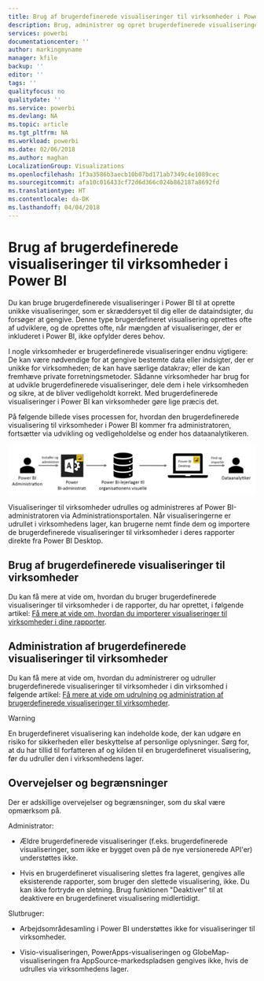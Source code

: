 ```yaml
---
title: Brug af brugerdefinerede visualiseringer til virksomheder i Power BI
description: Brug, administrer og opret brugerdefinerede visualiseringer til virksomheder i Power BI
services: powerbi
documentationcenter: ''
author: markingmyname
manager: kfile
backup: ''
editor: ''
tags: ''
qualityfocus: no
qualitydate: ''
ms.service: powerbi
ms.devlang: NA
ms.topic: article
ms.tgt_pltfrm: NA
ms.workload: powerbi
ms.date: 02/06/2018
ms.author: maghan
LocalizationGroup: Visualizations
ms.openlocfilehash: 1f3a3586b3aecb10b07bd171ab7349c4e1089cec
ms.sourcegitcommit: afa10c016433cf72d6d366c024b862187a8692fd
ms.translationtype: HT
ms.contentlocale: da-DK
ms.lasthandoff: 04/04/2018
---
```

# <a name="using-organization-custom-visuals-in-power-bi"></a>Brug af brugerdefinerede visualiseringer til virksomheder i Power BI

Du kan bruge brugerdefinerede visualiseringer i Power BI til at oprette unikke visualiseringer, som er skræddersyet til dig eller de dataindsigter, du forsøger at gengive. Denne type brugerdefineret visualisering oprettes ofte af udviklere, og de oprettes ofte, når mængden af visualiseringer, der er inkluderet i Power BI, ikke opfylder deres behov. 

I nogle virksomheder er brugerdefinerede visualiseringer endnu vigtigere: De kan være nødvendige for at gengive bestemte data eller indsigter, der er unikke for virksomheden; de kan have særlige datakrav; eller de kan fremhæve private forretningsmetoder. Sådanne virksomheder har brug for at udvikle brugerdefinerede visualiseringer, dele dem i hele virksomheden og sikre, at de bliver vedligeholdt korrekt. Med brugerdefinerede visualiseringer i Power BI kan virksomheder gøre lige præcis det.

På følgende billede vises processen for, hvordan den brugerdefinerede visualisering til virksomheder i Power BI kommer fra administratoren, fortsætter via udvikling og vedligeholdelse og ender hos dataanalytikeren.

![](media/power-bi-custom-visuals-organizational/custom-visual-org-01.jpg)

Visualiseringer til virksomheder udrulles og administreres af Power BI-administratoren via Administrationsportalen. Når visualiseringerne er udrullet i virksomhedens lager, kan brugerne nemt finde dem og importere de brugerdefinerede visualiseringer til virksomheder i deres rapporter direkte fra Power BI Desktop.

## <a name="using-organizational-custom-visuals"></a>Brug af brugerdefinerede visualiseringer til virksomheder

Du kan få mere at vide om, hvordan du bruger brugerdefinerede visualiseringer til virksomheder i de rapporter, du har oprettet, i følgende artikel: [Få mere at vide om, hvordan du importerer visualiseringer til virksomheder i dine rapporter](power-bi-custom-visuals.md).
 
## <a name="administering-organizational-custom-visuals"></a>Administration af brugerdefinerede visualiseringer til virksomheder

Du kan få mere at vide om, hvordan du administrerer og udruller brugerdefinerede visualiseringer til virksomheder i din virksomhed i følgende artikel: [Få mere at vide om udrulning og administration af brugerdefinerede visualiseringer til virksomheder](https://go.microsoft.com/fwlink/?linkid=866790).

> [!WARNING]
> En brugerdefineret visualisering kan indeholde kode, der kan udgøre en risiko for sikkerheden eller beskyttelse af personlige oplysninger. Sørg for, at du har tillid til forfatteren af og kilden til en brugerdefineret visualisering, før du udruller den i virksomhedens lager. 
> 

## <a name="considerations-and-limitations"></a>Overvejelser og begrænsninger
 
Der er adskillige overvejelser og begrænsninger, som du skal være opmærksom på.
 
Administrator:

* Ældre brugerdefinerede visualiseringer (f.eks. brugerdefinerede visualiseringer, som ikke er bygget oven på de nye versionerede API'er) understøttes ikke.

* Hvis en brugerdefineret visualisering slettes fra lageret, gengives alle eksisterende rapporter, som bruger den slettede visualisering, ikke. Du kan ikke fortryde en sletning. Brug funktionen "Deaktiver" til at deaktivere en brugerdefineret visualisering midlertidigt.
 
Slutbruger:

* Arbejdsområdesamling i Power BI understøttes ikke for visualiseringer til virksomheder.

* Visio-visualiseringen, PowerApps-visualiseringen og GlobeMap-visualiseringen fra AppSource-markedspladsen gengives ikke, hvis de udrulles via virksomhedens lager.
